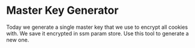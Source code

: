 # Master Key Generator

Today we generate a single master key that we use to encrypt all cookies with.  We save it encrypted in ssm param store. Use this tool to generate a new one.

